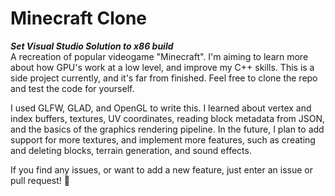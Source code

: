 # Minecraft Clone
<b>***Set Visual Studio Solution to x86 build***</b><br>
A recreation of popular videogame "Minecraft". I'm aiming to learn more about how GPU's work at a low level, and improve my C++ skills. This is a side project currently, and it's far from finished. Feel free to clone the repo and test the code for yourself.

I used GLFW, GLAD, and OpenGL to write this. I learned about vertex and index buffers, textures, UV coordinates, reading block metadata from JSON, and the basics of the graphics rendering pipeline. In the future, I plan to add support for more textures, and implement more features, such as creating and deleting blocks, terrain generation, and sound effects. 

If you find any issues, or want to add a new feature, just enter an issue or pull request! 🙂
